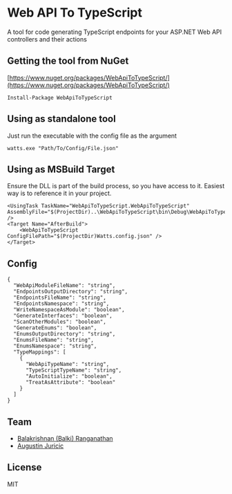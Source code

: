 # Web API To TypeScript
A tool for code generating TypeScript endpoints for your ASP.NET Web API controllers and their actions

## Getting the tool from NuGet
[https://www.nuget.org/packages/WebApiToTypeScript/](https://www.nuget.org/packages/WebApiToTypeScript/)
```
Install-Package WebApiToTypeScript
```

## Using as standalone tool
Just run the executable with the config file as the argument
```
watts.exe "Path/To/Config/File.json"
```

## Using as MSBuild Target
Ensure the DLL is part of the build process, so you have access to it. Easiest way is to reference it in your project.
```
<UsingTask TaskName="WebApiToTypeScript.WebApiToTypeScript" AssemblyFile="$(ProjectDir)..\WebApiToTypeScript\bin\Debug\WebApiToTypeScript.dll" />
<Target Name="AfterBuild">
    <WebApiToTypeScript ConfigFilePath="$(ProjectDir)Watts.config.json" />
</Target>
```

## Config
```
{
  "WebApiModuleFileName": "string",
  "EndpointsOutputDirectory": "string",
  "EndpointsFileName": "string",
  "EndpointsNamespace": "string",
  "WriteNamespaceAsModule": "boolean",
  "GenerateInterfaces": "boolean",
  "ScanOtherModules": "boolean",
  "GenerateEnums": "boolean",
  "EnumsOutputDirectory": "string",
  "EnumsFileName": "string",
  "EnumsNamespace": "string",
  "TypeMappings": [
    {
      "WebApiTypeName": "string",
      "TypeScriptTypeName": "string",
      "AutoInitialize": "boolean",
      "TreatAsAttribute": "boolean"
    }
  ]
}
```

## Team
* [Balakrishnan (Balki) Ranganathan](https://github.com/greymind)
* [Augustin Juricic](https://github.com/omittones)

## License
MIT